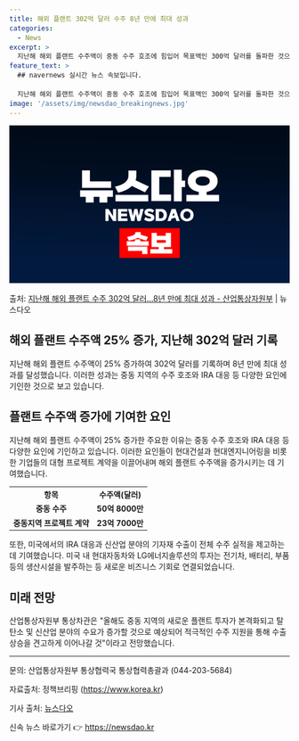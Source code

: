 ```yaml
---
title: 해외 플랜트 302억 달러 수주 8년 만에 최대 성과
categories:
  - News
excerpt: >
  지난해 해외 플랜트 수주액이 중동 수주 호조에 힘입어 목표액인 300억 달러를 돌파한 것으로 나타났다. 이는…
feature_text: >
  ## navernews 실시간 뉴스 속보입니다.

  지난해 해외 플랜트 수주액이 중동 수주 호조에 힘입어 목표액인 300억 달러를 돌파한 것으로 나타났다. 이는…
image: '/assets/img/newsdao_breakingnews.jpg'
---
```


![뉴스다오 속보](/assets/img/newsdao_breakingnews.jpg)

<p>출처: <a href="https://newsdao.kr/2944" rel="dofollow">지난해 해외 플랜트 수주 302억 달러…8년 만에 최대 성과 - 산업통상자원부</a> | 뉴스다오</p>

<h2 data-ke-size="size26">해외 플랜트 수주액 25% 증가, 지난해 302억 달러 기록</h2>
<p data-ke-size="size16">지난해 해외 플랜트 수주액이 25% 증가하여 302억 달러를 기록하며 8년 만에 최대 성과를 달성했습니다. 이러한 성과는 중동 지역의 수주 호조와 IRA 대응 등 다양한 요인에 기인한 것으로 보고 있습니다.</p>

<h2 data-ke-size="size24">플랜트 수주액 증가에 기여한 요인</h2>
<p data-ke-size="size16">지난해 해외 플랜트 수주액이 25% 증가한 주요한 이유는 중동 수주 호조와 IRA 대응 등 다양한 요인에 기인하고 있습니다. 이러한 요인들이 현대건설과 현대엔지니어링을 비롯한 기업들의 대형 프로젝트 계약을 이끌어내며 해외 플랜트 수주액을 증가시키는 데 기여했습니다.</p>

<table>
	<tr>
		<th>항목</th>
		<th>수주액(달러)</th>
	</tr>
	<tr>
		<td style="text-align: center; height: 17px;"><b>중동 수주</b></td>
		<td style="text-align: center; height: 17px;"><b>50억 8000만</b></td>
	</tr>
	<tr>
		<td style="text-align: center; height: 17px;"><b>중동지역 프로젝트 계약</b></td>
		<td style="text-align: center; height: 17px;"><b>23억 7000만</b></td>
	</tr>
</table>

<p data-ke-size="size16">또한, 미국에서의 IRA 대응과 신산업 분야의 기자재 수출이 전체 수주 실적을 제고하는 데 기여했습니다. 미국 내 현대자동차와 LG에너지솔루션의 투자는 전기차, 배터리, 부품 등의 생산시설을 발주하는 등 새로운 비즈니스 기회로 연결되었습니다.</p>

<h2 data-ke-size="size24">미래 전망</h2>
<p data-ke-size="size16">산업통상자원부 통상차관은 "올해도 중동 지역의 새로운 플랜트 투자가 본격화되고 탈탄소 및 신산업 분야의 수요가 증가할 것으로 예상되어 적극적인 수주 지원을 통해 수출 상승을 견고하게 이어나갈 것"이라고 전망했습니다.</p>

<hr>

<p data-ke-size="size16">문의: 산업통상자원부 통상협력국 통상협력총괄과 (044-203-5684)</p>
<p data-ke-size="size16">자료출처: 정책브리핑 (<a href="https://https://www.korea.kr">https://www.korea.kr</a>)</p>
<p data-ke-size="size16">기사 출처: <a href="https://newsdao.kr/2944">뉴스다오</a></p> 

신속 뉴스 바로가기 👉 <a href="https://newsdao.kr" rel="dofollow">https://newsdao.kr</a>


